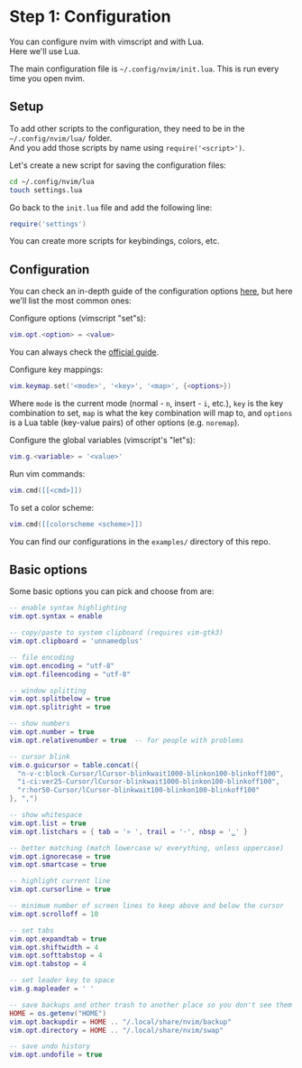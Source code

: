 # Step 1: Configuration

You can configure nvim with vimscript and with Lua.  
Here we'll use Lua.

The main configuration file is `~/.config/nvim/init.lua`. This is run every time you open nvim.  

## Setup
To add other scripts to the configuration, they need to be in the `~/.config/nvim/lua/` folder.  
And you add those scripts by name using `require('<script>')`.  

Let's create a new script for saving the configuration files:
```bash
cd ~/.config/nvim/lua
touch settings.lua
```

Go back to the `init.lua` file and add the following line:
```lua
require('settings')
```

You can create more scripts for keybindings, colors, etc.


## Configuration
You can check an in-depth guide of the configuration options [here](https://vonheikemen.github.io/devlog/tools/configuring-neovim-using-lua/), but here we'll list the most common ones:

Configure options (vimscript "set"s):
```lua
vim.opt.<option> = <value>
```
You can always check the [official guide](https://neovim.io/doc/user/quickref.html#option-list).

Configure key mappings:
```lua
vim.keymap.set('<mode>', '<key>', '<map>', {<options>})
```
Where `mode` is the current mode (normal - `n`, insert - `i`, etc.), `key` is the key combination to set, `map` is what the key combination will map to, and `options` is a Lua table (key-value pairs) of other options (e.g. `noremap`).

Configure the global variables (vimscript's "let"s):
```lua
vim.g.<variable> = '<value>'
```

Run vim commands:
```lua
vim.cmd([[<cmd>]])
```

To set a color scheme:
```lua
vim.cmd([[colorscheme <scheme>]])
```


You can find our configurations in the `examples/` directory of this repo.  

## Basic options
Some basic options you can pick and choose from are:
```lua
-- enable syntax highlighting
vim.opt.syntax = enable
```
```lua
-- copy/paste to system clipboard (requires vim-gtk3)
vim.opt.clipboard = 'unnamedplus'
```
```lua
-- file encoding
vim.opt.encoding = "utf-8"
vim.opt.fileencoding = "utf-8"
```
```lua
-- window splitting
vim.opt.splitbelow = true
vim.opt.splitright = true
```
```lua
-- show numbers
vim.opt.number = true
vim.opt.relativenumber = true  -- for people with problems
```
```lua
-- cursor blink
vim.o.guicursor = table.concat({
  "n-v-c:block-Cursor/lCursor-blinkwait1000-blinkon100-blinkoff100",
  "i-ci:ver25-Cursor/lCursor-blinkwait1000-blinkon100-blinkoff100",
  "r:hor50-Cursor/lCursor-blinkwait100-blinkon100-blinkoff100"
}, ",")
```
```lua
-- show whitespace
vim.opt.list = true
vim.opt.listchars = { tab = '» ', trail = '·', nbsp = '␣' }
```
```lua
-- better matching (match lowercase w/ everything, unless uppercase)
vim.opt.ignorecase = true
vim.opt.smartcase = true
```
```lua
-- highlight current line
vim.opt.cursorline = true
```
```lua
-- minimum number of screen lines to keep above and below the cursor
vim.opt.scrolloff = 10
```
```lua
-- set tabs
vim.opt.expandtab = true
vim.opt.shiftwidth = 4
vim.opt.softtabstop = 4
vim.opt.tabstop = 4
```
```lua
-- set leader key to space
vim.g.mapleader = ' '
```
```lua
-- save backups and other trash to another place so you don't see them
HOME = os.getenv("HOME")
vim.opt.backupdir = HOME .. "/.local/share/nvim/backup"
vim.opt.directory = HOME .. "/.local/share/nvim/swap"
```
```lua
-- save undo history
vim.opt.undofile = true
```
